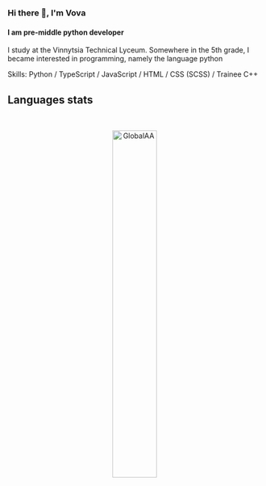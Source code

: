 ### Hi there 👋, I'm Vova
#### I am pre-middle python developer

I study at the Vinnytsia Technical Lyceum. Somewhere in the 5th grade, I became interested in programming, namely the language python

Skills: Python / TypeScript / JavaScript / HTML / CSS (SCSS) / Trainee C++

<h2>Languages stats </h2> 
<br/>
<p align="center"> <img width="42%" src="https://github-readme-stats.vercel.app/api/top-langs/?username=GlobalAA&layout=compact&theme=tokyonight&hide=css,scss,makefile" alt="GlobalAA" /> </p>
